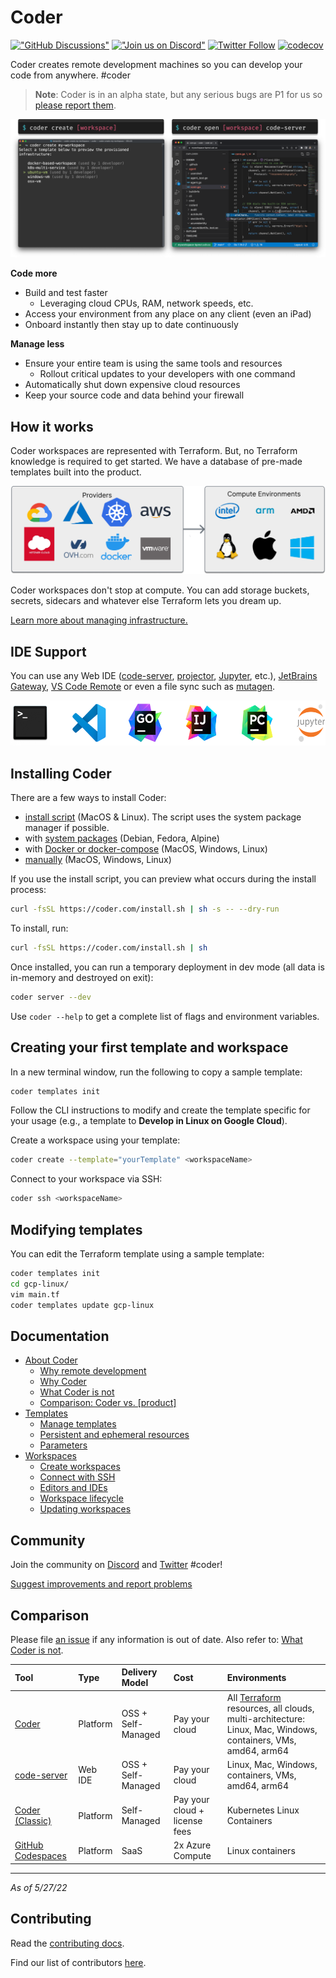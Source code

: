 # Coder

[!["GitHub
Discussions"](https://img.shields.io/badge/%20GitHub-%20Discussions-gray.svg?longCache=true&logo=github&colorB=purple)](https://github.com/coder/coder/discussions)
[!["Join us on
Discord"](https://img.shields.io/badge/join-us%20on%20Discord-gray.svg?longCache=true&logo=discord&colorB=purple)](https://discord.gg/coder)
[![Twitter
Follow](https://img.shields.io/twitter/follow/CoderHQ?label=%40CoderHQ&style=social)](https://twitter.com/coderhq)
[![codecov](https://codecov.io/gh/coder/coder/branch/main/graph/badge.svg?token=TNLW3OAP6G)](https://codecov.io/gh/coder/coder)

Coder creates remote development machines so you can develop your code from anywhere. #coder

> **Note**:
> Coder is in an alpha state, but any serious bugs are P1 for us so [please report them](https://github.com/coder/coder/issues/new/choose).

<p align="center">
  <img src="./docs/images/hero-image.png">
</p>

**Code more**

- Build and test faster
  - Leveraging cloud CPUs, RAM, network speeds, etc.
- Access your environment from any place on any client (even an iPad)
- Onboard instantly then stay up to date continuously

**Manage less**

- Ensure your entire team is using the same tools and resources
  - Rollout critical updates to your developers with one command
- Automatically shut down expensive cloud resources
- Keep your source code and data behind your firewall

## How it works

Coder workspaces are represented with Terraform. But, no Terraform knowledge is
required to get started. We have a database of pre-made templates built into the
product.

<p align="center">
  <img src="./docs/images/providers-compute.png">
</p>

Coder workspaces don't stop at compute. You can add storage buckets, secrets, sidecars
and whatever else Terraform lets you dream up.

[Learn more about managing infrastructure.](./docs/templates.md)

## IDE Support

You can use any Web IDE ([code-server](https://github.com/coder/code-server), [projector](https://github.com/JetBrains/projector-server), [Jupyter](https://jupyter.org/), etc.), [JetBrains Gateway](https://www.jetbrains.com/remote-development/gateway/), [VS Code Remote](https://code.visualstudio.com/docs/remote/ssh-tutorial) or even a file sync such as [mutagen](https://mutagen.io/).

<p align="center">
  <img src="./docs/images/ide-icons.svg" height=72>
</p>

## Installing Coder

There are a few ways to install Coder:

- [install script](./docs/install.md#installsh) (MacOS & Linux). The script uses the system package manager if possible.
- with [system packages](./docs/install.md#system-packages) (Debian, Fedora, Alpine)
- with [Docker or docker-compose](./docs/install.md#docker-compose) (MacOS, Windows, Linux)
- [manually](./docs/install.md#manual) (MacOS, Windows, Linux)

If you use the install script, you can preview what occurs during the install process:

```sh
curl -fsSL https://coder.com/install.sh | sh -s -- --dry-run
```

To install, run:

```sh
curl -fsSL https://coder.com/install.sh | sh
```

Once installed, you can run a temporary deployment in dev mode (all data is in-memory and destroyed on exit):

```sh
coder server --dev
```

Use `coder --help` to get a complete list of flags and environment variables.

## Creating your first template and workspace

In a new terminal window, run the following to copy a sample template:

```bash
coder templates init
```

Follow the CLI instructions to modify and create the template specific for your
usage (e.g., a template to **Develop in Linux on Google Cloud**).

Create a workspace using your template:

```bash
coder create --template="yourTemplate" <workspaceName>
```

Connect to your workspace via SSH:

```bash
coder ssh <workspaceName>
```

## Modifying templates

You can edit the Terraform template using a sample template:

```sh
coder templates init
cd gcp-linux/
vim main.tf
coder templates update gcp-linux
```

## Documentation

- [About Coder](./docs/about.md#about-coder)
  - [Why remote development](./docs/about.md#why-remote-development)
  - [Why Coder](./docs/about.md#why-coder)
  - [What Coder is not](./docs/about.md#what-coder-is-not)
  - [Comparison: Coder vs. [product]](./docs/about.md#comparison)
- [Templates](./docs/templates.md)
  - [Manage templates](./docs/templates.md#manage-templates)
  - [Persistent and ephemeral
    resources](./docs/templates.md#persistent-and-ephemeral-resources)
  - [Parameters](./docs/templates.md#parameters)
- [Workspaces](./docs/workspaces.md)
  - [Create workspaces](./docs/workspaces.md#create-workspaces)
  - [Connect with SSH](./docs/workspaces.md#connect-with-ssh)
  - [Editors and IDEs](./docs/workspaces.md#editors-and-ides)
  - [Workspace lifecycle](./docs/workspaces.md#workspace-lifecycle)
  - [Updating workspaces](./docs/workspaces.md#updating-workspaces)

## Community

Join the community on [Discord](https://discord.gg/coder) and [Twitter](https://twitter.com/coderhq) #coder!

[Suggest improvements and report problems](https://github.com/coder/coder/issues/new/choose)

## Comparison

Please file [an issue](https://github.com/coder/coder/issues/new) if any information is out of date. Also refer to: [What Coder is not](./docs/about.md#what-coder-is-not).

| Tool                                                        | Type     | Delivery Model     | Cost                          | Environments                                                                                                                                               |
| :---------------------------------------------------------- | :------- | :----------------- | :---------------------------- | :--------------------------------------------------------------------------------------------------------------------------------------------------------- |
| [Coder](https://github.com/coder/coder)                     | Platform | OSS + Self-Managed | Pay your cloud                | All [Terraform](https://www.terraform.io/registry/providers) resources, all clouds, multi-architecture: Linux, Mac, Windows, containers, VMs, amd64, arm64 |
| [code-server](https://github.com/cdr/code-server)           | Web IDE  | OSS + Self-Managed | Pay your cloud                | Linux, Mac, Windows, containers, VMs, amd64, arm64                                                                                                         |
| [Coder (Classic)](https://coder.com/docs)                   | Platform | Self-Managed       | Pay your cloud + license fees | Kubernetes Linux Containers                                                                                                                                |
| [GitHub Codespaces](https://github.com/features/codespaces) | Platform | SaaS               | 2x Azure Compute              | Linux containers                                                                                                                                           |

---

_As of 5/27/22_

## Contributing

Read the [contributing docs](./docs/CONTRIBUTING.md).

Find our list of contributors [here](./docs/CONTRIBUTORS.md).
